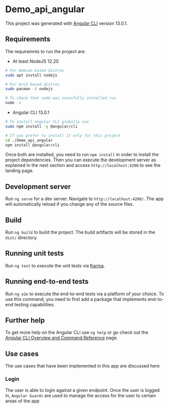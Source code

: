 # Demo_api_angular

This project was generated with [Angular CLI](https://github.com/angular/angular-cli) version 13.0.1.

## Requirements

The requiremnts to run the project are:

- At least NodeJS 12.20

```bash
# For Debian based distros
sudo apt install nodejs

# For Arch based distros
sudo pacman -S nodejs

# To check that node was sucesfully installed run
node -v
```

- Angular CLI 13.0.1

```bash
# To install angular CLI globally use
sudo npm install -g @angular/cli

# If you prefer to install it only for this project
cd ./demo_api_angular
npm install @angular/cli
```

Once both are installed, you need to run `npm install` in order to install the project dependencies. Then you can execute the development server as explained in the next section and access `http://localhost:4200` to see the landing page.

## Development server

Run `ng serve` for a dev server. Navigate to `http://localhost:4200/`. The app will automatically reload if you change any of the source files.

## Build

Run `ng build` to build the project. The build artifacts will be stored in the `dist/` directory.

## Running unit tests

Run `ng test` to execute the unit tests via [Karma](https://karma-runner.github.io).

## Running end-to-end tests

Run `ng e2e` to execute the end-to-end tests via a platform of your choice. To use this command, you need to first add a package that implements end-to-end testing capabilities.

## Further help

To get more help on the Angular CLI use `ng help` or go check out the [Angular CLI Overview and Command Reference](https://angular.io/cli) page.

## Use cases

The use cases that have been implemented in this app are discussed here

### Login

The user is able to login against a given endpoint. Once the user is logged in, `Angular Guards` are used to manage the access for the user to certain areas of the app
